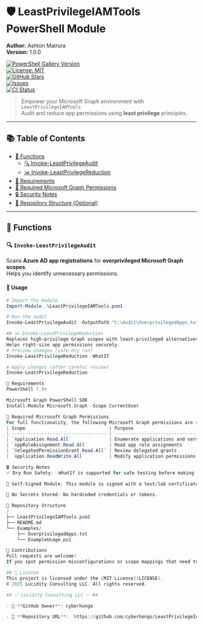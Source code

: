 # 🛡️ LeastPrivilegeIAMTools PowerShell Module  
**Author:** Ashton Mairura  
**Version:** 1.0.0  

[![PowerShell Gallery Version](https://img.shields.io/badge/PowerShellGallery-v1.0.0-blue.svg?logo=powershell)](https://www.powershellgallery.com/)  
[![License: MIT](https://img.shields.io/badge/license-MIT-green.svg)](LICENSE)  
[![GitHub Stars](https://img.shields.io/github/stars/YOUR_USERNAME/LeastPrivilegeIAMTools?style=social)](https://github.com/YOUR_USERNAME/LeastPrivilegeIAMTools/stargazers)  
[![Issues](https://img.shields.io/github/issues/YOUR_USERNAME/LeastPrivilegeIAMTools.svg)](https://github.com/YOUR_USERNAME/LeastPrivilegeIAMTools/issues)  
[![CI Status](https://github.com/YOUR_USERNAME/LeastPrivilegeIAMTools/actions/workflows/ci.yml/badge.svg)](https://github.com/YOUR_USERNAME/LeastPrivilegeIAMTools/actions)

> Empower your Microsoft Graph environment with `LeastPrivilegeIAMTools`  
> Audit and reduce app permissions using **least privilege** principles.

---

## 📚 Table of Contents

- [🚀 Functions](#-functions)
  - [🔍 Invoke-LeastPrivilegeAudit](#-invoke-leastprivilegeaudit)
  - [✂️ Invoke-LeastPrivilegeReduction](#-invoke-leastprivilegereduction)
- [📝 Requirements](#-requirements)
- [🔑 Required Microsoft Graph Permissions](#-required-microsoft-graph-permissions)
- [🔒 Security Notes](#-security-notes)
- [📂 Repository Structure (Optional)](#-repository-structure-optional)

---

## 🚀 Functions

### 🔍 `Invoke-LeastPrivilegeAudit`  
Scans **Azure AD app registrations** for **overprivileged Microsoft Graph scopes**.  
Helps you identify unnecessary permissions.

#### 🧪 Usage
```powershell
# Import the module
Import-Module .\LeastPrivilegeIAMTools.psm1

# Run the audit
Invoke-LeastPrivilegeAudit -OutputPath "C:\Audit\OverprivilegedApps.txt"

## ✂️ Invoke-LeastPrivilegeReduction
Replaces high-privilege Graph scopes with least-privileged alternatives.
Helps right-size app permissions securely.
# Preview changes (safe dry run)
Invoke-LeastPrivilegeReduction -WhatIf

# Apply changes (after careful review)
Invoke-LeastPrivilegeReduction

📝 Requirements
PowerShell 7.0+

Microsoft Graph PowerShell SDK
Install-Module Microsoft.Graph -Scope CurrentUser

🔑 Required Microsoft Graph Permissions
For full functionality, the following Microsoft Graph permissions are required:
| Scope                               | Purpose                                                   |
| ----------------------------------- | --------------------------------------------------------- |
| `Application.Read.All`              | Enumerate applications and service principals             |
| `AppRoleAssignment.Read.All`        | Read app role assignments                                 |
| `DelegatedPermissionGrant.Read.All` | Review delegated grants                                   |
| `Application.ReadWrite.All`         | Modify application permissions *(required for reduction)* |

🔒 Security Notes
✅ Dry Run Safety: -WhatIf is supported for safe testing before making changes.

🔏 Self-Signed Module: This module is signed with a test/lab certificate.

🚫 No Secrets Stored: No hardcoded credentials or tokens.

📂 Repository Structure
/
├── LeastPrivilegeIAMTools.psm1
├── README.md
└── Examples/
    ├── OverprivilegedApps.txt
    └── ExampleUsage.ps1

🙌 Contributions
Pull requests are welcome!
If you spot permission misconfigurations or scope mappings that need tuning—open an issue or PR.

## 📄 License
This project is licensed under the [MIT License](LICENSE).  
© 2025 Lucidity Consulting LLC. All rights reserved.

## ✅ Lucidity Consulting LLC ✅ ##

- 🔁 **GitHub Owner**: cyberhongo

- 🔗 **Repository URL**: `https://github.com/cyberhongo/LeastPrivilegeIAMTools`

